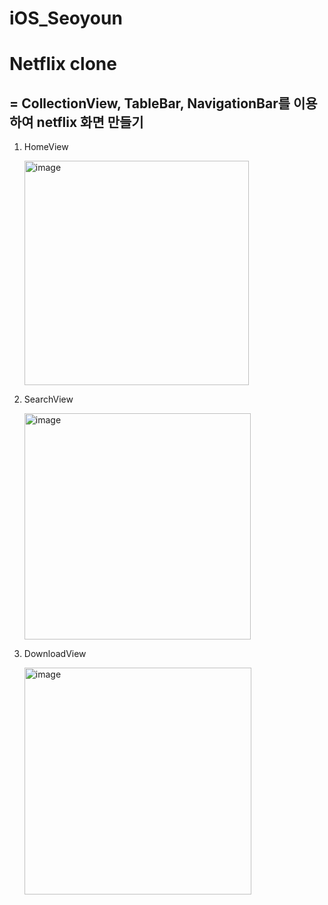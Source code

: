 # iOS_Seoyoun

# Netflix clone
## = CollectionView, TableBar, NavigationBar를 이용하여 netflix 화면 만들기

1. HomeView
   
   <img width="359" alt="image" src="https://github.com/2nd-PARD-iOS-PART/iOS_Seoyoun/assets/143502059/50d0e3c9-e64e-4da7-9a6b-47560f1f72c7">

3. SearchView
   
   <img width="362" alt="image" src="https://github.com/2nd-PARD-iOS-PART/iOS_Seoyoun/assets/143502059/7924e469-1a54-4136-b2c0-3ce0d90c1cd4">

5. DownloadView
   
   <img width="363" alt="image" src="https://github.com/2nd-PARD-iOS-PART/iOS_Seoyoun/assets/143502059/013bfd1b-b0d3-45f4-b548-0d35038349c0">
 
